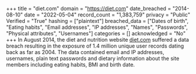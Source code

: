 +++
title = "diet.com"
domain = "https://diet.com"
date_breached = "2014-08-10"
date = "2022-05-04"
record_count = "1,383,759"
privacy = "Public"
Verified = "True"
hashing = ["plaintext"]
breached_data = ["Dates of birth", "Eating habits", "Email addresses", "IP addresses", "Names", "Passwords", "Physical attributes", "Usernames"]
categories = []
acknowledged = "No"
+++
In August 2014, the diet and nutrition website <a href="https://diet.com/" target="_blank" rel="noopener">diet.com</a> suffered a data breach resulting in the exposure of 1.4 million unique user records dating back as far as 2004. The data contained email and IP addresses, usernames, plain text passwords and dietary information about the site members including eating habits, BMI and birth date.